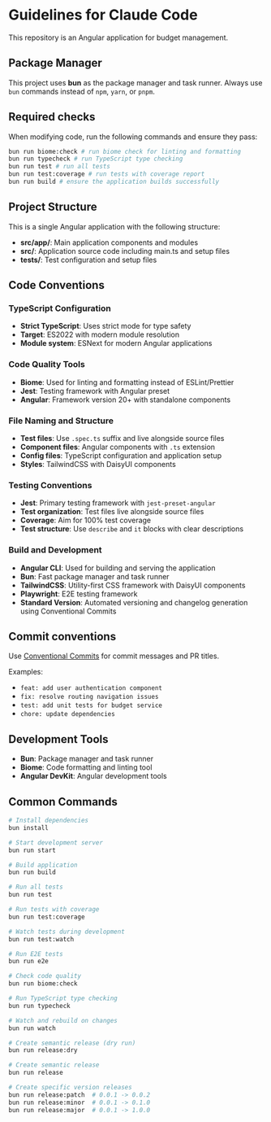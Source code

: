 # Guidelines for Claude Code

This repository is an Angular application for budget management.

## Package Manager

This project uses **bun** as the package manager and task runner. Always use `bun` commands instead of `npm`, `yarn`, or `pnpm`.

## Required checks

When modifying code, run the following commands and ensure they pass:

```bash
bun run biome:check # run biome check for linting and formatting
bun run typecheck # run TypeScript type checking
bun run test # run all tests
bun run test:coverage # run tests with coverage report
bun run build # ensure the application builds successfully
```

## Project Structure

This is a single Angular application with the following structure:

- **src/app/**: Main application components and modules
- **src/**: Application source code including main.ts and setup files
- **tests/**: Test configuration and setup files

## Code Conventions

### TypeScript Configuration

- **Strict TypeScript**: Uses strict mode for type safety
- **Target**: ES2022 with modern module resolution
- **Module system**: ESNext for modern Angular applications

### Code Quality Tools

- **Biome**: Used for linting and formatting instead of ESLint/Prettier
- **Jest**: Testing framework with Angular preset
- **Angular**: Framework version 20+ with standalone components

### File Naming and Structure

- **Test files**: Use `.spec.ts` suffix and live alongside source files
- **Component files**: Angular components with `.ts` extension
- **Config files**: TypeScript configuration and application setup
- **Styles**: TailwindCSS with DaisyUI components

### Testing Conventions

- **Jest**: Primary testing framework with `jest-preset-angular`
- **Test organization**: Test files live alongside source files
- **Coverage**: Aim for 100% test coverage
- **Test structure**: Use `describe` and `it` blocks with clear descriptions

### Build and Development

- **Angular CLI**: Used for building and serving the application
- **Bun**: Fast package manager and task runner
- **TailwindCSS**: Utility-first CSS framework with DaisyUI components
- **Playwright**: E2E testing framework
- **Standard Version**: Automated versioning and changelog generation using Conventional Commits

## Commit conventions

Use [Conventional Commits](https://www.conventionalcommits.org/) for commit messages and PR titles.

Examples:
- `feat: add user authentication component`
- `fix: resolve routing navigation issues`
- `test: add unit tests for budget service`
- `chore: update dependencies`

## Development Tools

- **Bun**: Package manager and task runner
- **Biome**: Code formatting and linting tool
- **Angular DevKit**: Angular development tools

## Common Commands

```bash
# Install dependencies
bun install

# Start development server
bun run start

# Build application
bun run build

# Run all tests
bun run test

# Run tests with coverage
bun run test:coverage

# Watch tests during development
bun run test:watch

# Run E2E tests
bun run e2e

# Check code quality
bun run biome:check

# Run TypeScript type checking
bun run typecheck

# Watch and rebuild on changes
bun run watch

# Create semantic release (dry run)
bun run release:dry

# Create semantic release
bun run release

# Create specific version releases
bun run release:patch  # 0.0.1 -> 0.0.2
bun run release:minor  # 0.0.1 -> 0.1.0
bun run release:major  # 0.0.1 -> 1.0.0
```